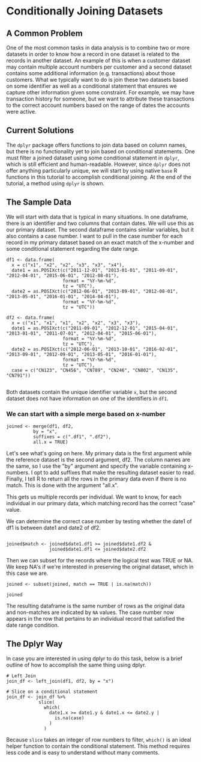 # Conditionally Joining Datasets 

## A Common Problem 
One of the most common tasks in data analysis is to combine two or more datasets in order to know how a record in one dataset is related to the records in another dataset. An example of this is when a customer dataset may contain multiple account numbers per customer and a second dataset contains some additional information (e.g. transactions) about those customers. What we typically want to do is join these two datasets based on some identifier as well as a conditional statement that ensures we capture other information given some constraint. For example, we may have transaction history for someone, but we want to attribute these transactions to the correct account numbers based on the range of dates the accounts were active. 

## Current Solutions
The `dplyr` package offers functions to join data based on column names, but there is no functionality yet to join based on conditional statements. One must filter a joined dataset using some conditional statement in `dplyr`, which is still efficient and human-readable. However, since `dplyr` does not offer anything particularly unique, we will start by using native `base` R functions in this tutorial to accomplish conditional joining. At the end of the tutorial, a method using `dplyr` is shown.

## The Sample Data
We will start with data that is typical in many situations. In one dataframe, there is an identifier and two columns that contain dates. We will use this as our primary dataset. The second dataframe contains similar variables, but it also contains a case number. I want to pull in the case number for each record in my primary dataset based on an exact match of the x-number and some conditional statement regarding the date range.

```{r}
df1 <- data.frame(
  x = c("x1", "x2", "x2", "x3", "x3", "x4"), 
  date1 = as.POSIXct(c("2011-12-01", "2013-01-01", "2011-09-01", "2012-04-01", "2015-06-01", "2012-08-01"), 
                     format = "%Y-%m-%d", 
                     tz = "UTC"), 
  date2 = as.POSIXct(c("2012-06-01", "2013-09-01", "2012-08-01", "2013-05-01", "2016-01-01", "2014-04-01"), 
                     format = "%Y-%m-%d", 
                     tz = "UTC"))

df2 <- data.frame(
  x = c("x1", "x1", "x1", "x2", "x2", "x3", "x3"), 
  date1 = as.POSIXct(c("2011-09-01", "2012-12-01", "2015-04-01", "2013-01-01", "2011-07-01", "2012-04-01", "2015-06-01"), 
                     format = "%Y-%m-%d", 
                     tz = "UTC"), 
  date2 = as.POSIXct(c("2012-06-01", "2013-10-01", "2016-02-01", "2013-09-01", "2012-09-01", "2013-05-01", "2016-01-01"), 
                     format = "%Y-%m-%d", 
                     tz = "UTC"),
  case = c("CN123", "CN456", "CN789", "CN246", "CN802", "CN135", "CN791"))
  
```
Both datasets contain the unique identifier variable `x`, but the second dataset does not have information on one of the identifiers in `df1`.  

### We can start with a simple merge based on x-number

```{r}
joined <- merge(df1, df2, 
          by = "x", 
          suffixes = c(".df1", ".df2"), 
          all.x = TRUE)
```
Let's see what's going on here. My primary data is the first argument while the reference dataset is the second argument, df2. The column names are the same, so I use the "by" argument and specify the variable containing x-numbers. I opt to add suffixes that make the resulting dataset easier to read. Finally, I tell R to return all the rows in the primary data even if there is no match. This is done with the argument "all.x".
  
This gets us multiple records per individual. We want to know, for each individual in our primary data, which matching record has the correct "case" value.

We can determine the correct case number by testing whether the date1 of df1 is between date1 and date2 of df2.

```{r}

joined$match <- joined$date1.df1 >= joined$date1.df2 & 
                joined$date1.df1 <= joined$date2.df2

```

Then we can subset for the records where the logical test was TRUE or NA. We keep NA's if we're interested in preserving the original dataset, which in this case we are.

```{r}
joined <- subset(joined, match == TRUE | is.na(match))

joined
```

The resulting dataframe is the same number of rows as the original data and non-matches are indicated by `NA` values. The case number now appears in the row that pertains to an individual record that satisfied the date range condition.

## The Dplyr Way
In case you are interested in using dplyr to do this task, below is a brief outline of how to accomplish the same thing using dplyr.

```{r}
# Left Join
join_df <- left_join(df1, df2, by = "x")

# Slice on a conditional statement
join_df <- join_df %>% 
            slice(
              which(
                date1.x >= date1.y & date1.x <= date2.y | 
                  is.na(case)
                )
              )
```
Because `slice` takes an integer of row numbers to filter, `which()` is an ideal helper function to contain the conditional statement. This method requires less code and is easy to understand without many comments. 